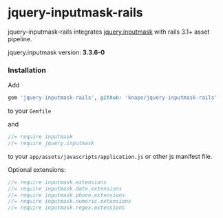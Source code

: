 # jquery-inputmask-rails

jquery-inputmask-rails integrates [jquery.inputmask](https://github.com/RobinHerbots/jquery.inputmask) with rails 3.1+ asset pipeline.

jquery.inputmask version: <b id="jquery.inputmask-version">3.3.6-0</b>

### Installation

Add

``` ruby
gem 'jquery-inputmask-rails', github: 'knapo/jquery-inputmask-rails'
```

to your `Gemfile`

and

```javascript
//= require inputmask
//= require jquery.inputmask
```

to your `app/assets/javascripts/application.js` or other js manifest file.

Optional extensions:

```javascript
//= require inputmask.extensions
//= require inputmask.date.extensions
//= require inputmask.phone.extensions
//= require inputmask.numeric.extensions
//= require inputmask.regex.extensions
```
